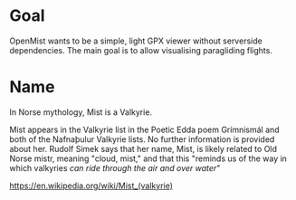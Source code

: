 # Goal
OpenMist wants to be a simple, light GPX viewer without serverside dependencies. The main goal is to allow visualising paragliding flights.

# Name
In Norse mythology, Mist is a Valkyrie.

Mist appears in the Valkyrie list in the Poetic Edda poem Grímnismál and both of the Nafnaþulur Valkyrie lists. No further information is provided about her. Rudolf Simek says that her name, Mist, is likely related to Old Norse mistr, meaning "cloud, mist," and that this "reminds us of the way in which valkyries *can ride through the air and over water*"

https://en.wikipedia.org/wiki/Mist_(valkyrie)
